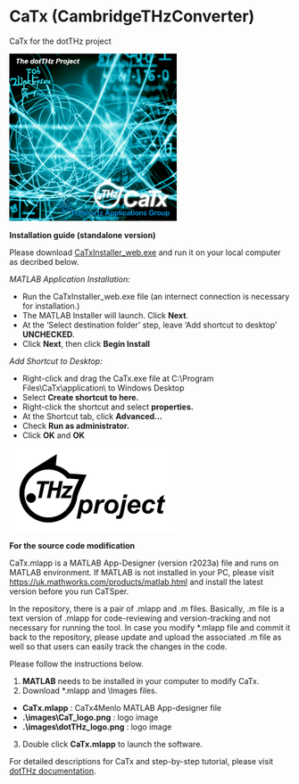 # CaTx (CambridgeTHzConverter)
CaTx for the dotTHz project

   <img src="/Images/CaTx_splash.png" height ="300">

**Installation guide (standalone version)**

Please download [CaTxInstaller_web.exe](CaTxInstaller_web.exe) and run it on your local computer as decribed below. 

*MATLAB Application Installation:*
 -	Run the CaTxInstaller_web.exe file (an internect connection is necessary for installation.)
 -	The MATLAB Installer will launch. Click **Next**.
 -	At the ‘Select destination folder’ step, leave ‘Add shortcut to desktop’ **UNCHECKED**.
 -	Click **Next**, then click **Begin Install**

 *Add Shortcut to Desktop:*
 -	Right-click and drag the CaTx.exe file at C:\Program Files\CaTx\application\ to Windows Desktop
 -	Select **Create shortcut to here.**
 -	Right-click the shortcut and select **properties.**
 -	At the Shortcut tab, click **Advanced…**
 -	Check **Run as administrator.**
 -	Click **OK** and **OK**

 <img src="/Images/dotTHzProject_logo.png" height ="150">

**For the source code modification**

CaTx.mlapp is a MATLAB App-Designer (version r2023a) file and runs on MATLAB environment. If MATLAB is not installed in your PC, please visit https://uk.mathworks.com/products/matlab.html and install the latest version before you run CaTSper. 

In the repository, there is a pair of .mlapp and .m files. Basically, .m file is a text version of .mlapp for code-reviewing and version-tracking and not necessary for running the tool. In case you modify *.mlapp file and commit it back to the repository, please update and upload the associated .m file as well so that users can easily track the changes in the code.

Please follow the instructions below.
1. **MATLAB** needs to be installed in your computer to modify CaTx.
2. Download *.mlapp and \Images files.
 - **CaTx.mlapp** : CaTx4Menlo MATLAB App-designer file
 - **.\images\CaT_logo.png** : logo image
 - **.\images\dotTHz_logo.png** : logo image
3. Double click **CaTx.mlapp** to launch the software.

For detailed descriptions for CaTx and step-by-step tutorial, please visit [dotTHz documentation](https://github.com/dotTHzTAG/Documentation).
